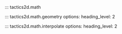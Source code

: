 ::: tactics2d.math

::: tactics2d.math.geometry
    options:
        heading_level: 2

::: tactics2d.math.interpolate
    options:
        heading_level: 2

